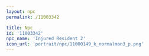 ```yaml
---
layout: npc
permalink: /11003342

title: Npc
id: '11003342'
npc_name: 'Injured Resident 2'
icon_url: 'portrait/npc/11000149_k_normalman3_p.png'
---
```

